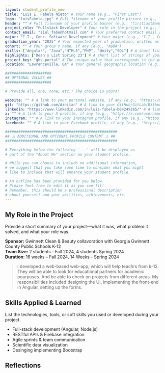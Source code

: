 ```yaml
---
layout: student_profile_new
title: "Luis E. Fabela Nieto" # Your name (e.g., "First Last")
logo: "luisFabela.jpg" # Full filename of your profile picture (e.g., "firstLastProfile.jpg")
header: "" # Full filename of your profile banner (e.g., "firstLastBanner.jpg")
project_role: "Fullstack Developer" # Your role in the project (e.g., "UX Designer")
contact_email: "siul_fabe@hotmail.com" # Your preferred contact email address (e.g., "flast@ggc.edu")
major: "I.T., Conc. Software Development" # Your major (e.g., "I.T., Conc. Software Development")
graduation_year: "2025" # Your expected year of graduation, written as an integer (e.g., 2025)
cohort: "" # Your group's name, if any (e.g., "ABBA")
skills: ["Angular", "Java","HTML5","PHP", "Unity","SQL"] # A short list of strings of your most notable skills (e.g., [ "Java", "JavaScript" ])
highlights: ["Dean's List Spring 23"] # A short list of strings of your most notable academic/personal achievements (e.g., [ "President's List", "Dean's List" ])
project_key: "ghs-portal" # The unique value that corresponds to the project you completed (e.g., "chemistry-app")
location: "Lawrenceville, GA" # Your general geographic location (e.g., "Lawrenceville, GA")

#####################
## OPTIONAL VALUES ##
#####################

# Provide all, one, none, etc.! The choice is yours!

website: "" # A link to your personal website, if any (e.g., "https://my-website.com")
git: "https://github.com/Aznitan" # A link to your GitHub/GitLab/Bitbucket/etc. profile, if any (e.g., "https://github.com/username")
linkedin: "https://www.linkedin.com/in/luis-fabela-b84249265/" # A link to your LinkedIn profile, if any (e.g., "https://linkedin.com/username")
x: "" # A link to your X profile, if any (e.g., "https://x.com/username")
instagram: "" # A link to your Instagram profile, if any (e.g., "https://instagram.com/username")
facebook: "" # A link to your Facebook profile, if any (e.g., "https://facebook.com/username")

###################################################
## ⚠️ ADDITIONAL AND OPTIONAL PROFILE CONTENT ⚠️ ##
###################################################

# Everything below the following `---` will be displayed as
# part of the "About Me" section on your student profile.

# While you can choose to include no additional information,
# we suggest that you take some time to consider what you might
# like to include that will enhance your student profile.

# An outline has been provided for you below.
# Please feel free to edit it as you see fit!
# Remember, this should be a professional description
# about yourself and your abilities, achievements, etc.
---
```

<!-- Include or delete -->
## My Role in the Project

Provide a short summary of your project—what it was, what problem it solved, and what your role was.

**Sponsor:** Gwinnett Clean & Beauty collavoration with Georgia Gwinnett County Public Schools K-12  
**Team Size:** 2 students - Fall 2024, 4 students Spring 2024  
**Duration:** 16 weeks – Fall 2024, 14 Weeks - Spring 2024  

> I developed a web-based web-app, which will help teachrs from k-12. They will be able to look for educational partners for academic pourpuses. And be able to check on projects from different areas. My responsibilities included designing the UI, implementing the front-end in Angular, setting up the forms.

## Skills Applied & Learned

List the technologies, tools, or soft skills you used or developed during your project.

- Full-stack development (Angular, Node.js)
- RESTful APIs & Firebase integration
- Agile sprints & team communication
- Scientific data visualization
- Desinging implementing Bootstrap

## Reflections


